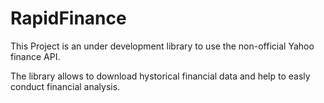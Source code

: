 # RapidFinance

This Project is an under development library to use the non-official Yahoo finance API.

The library allows to download hystorical financial data and help to easly conduct financial analysis.
